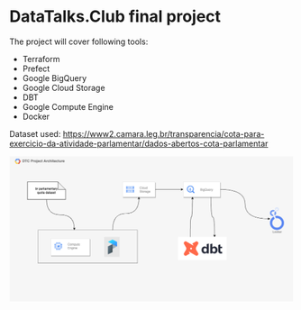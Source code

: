 # DataTalks.Club final project

The project will cover following tools:
- Terraform
- Prefect
- Google BigQuery
- Google Cloud Storage
- DBT
- Google Compute Engine
- Docker

Dataset used: https://www2.camara.leg.br/transparencia/cota-para-exercicio-da-atividade-parlamentar/dados-abertos-cota-parlamentar

![Architecture overview](./assets/architecture_v1.png "Architecture overview - v.1")
